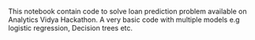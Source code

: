 This notebook contain code to solve loan prediction problem available on Analytics Vidya Hackathon. A very basic code with multiple models e.g logistic regression, Decision trees etc.
